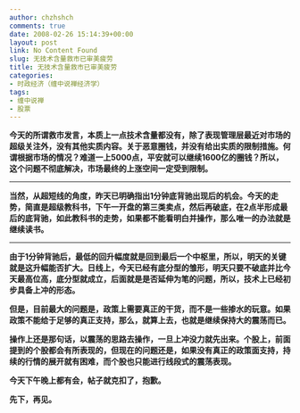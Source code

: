 ```yaml
---
author: chzhshch
comments: true
date: 2008-02-26 15:14:39+00:00
layout: post
link: No Content Found
slug: 无技术含量救市已审美疲劳
title: 无技术含量救市已审美疲劳
categories:
- 时政经济（缠中说禅经济学）
tags:
- 缠中说禅
- 股票
---
```


			

**今天的所谓救市发言，本质上一点技术含量都没有，除了表现管理层最近对市场的超级关注外，没有其他实质内容。关于恶意圈钱，并没有给出实质的限制措施。何谓根据市场的情况？难道一上5000点，平安就可以继续1600亿的圈钱？所以，这个问题不彻底解决，市场最终的上涨空间一定受到限制。**

** **

**当然，从超短线的角度，昨天已明确指出1分钟底背驰出现后的机会。今天的走势，简直是超级教科书，下午一开盘的第三类卖点，然后再破底，在2点半形成最后的底背驰，如此教科书的走势，如果都不能看明白并操作，那么唯一的办法就是继续读书。**

** **

**由于1分钟背驰后，最低的回升幅度就是回到最后一个中枢里，所以，明天的关键就是这升幅能否扩大。日线上，今天已经有底分型的雏形，明天只要不破底并比今天最高位高，底分型就成立，后面就是是否延伸为笔的问题，所以，技术上已经初步具备上冲的形态。**

**但是，目前最大的问题是，政策上需要真正的干货，而不是一些掺水的玩意。如果政策不能给于足够的真正支持，那么，就算上去，也就是继续保持大的震荡而已。**

**操作上还是那句话，以震荡的思路去操作，一旦上冲没力就先出来。个股上，前面提到的个股都会有所表现的，但现在的问题还是，如果没有真正的政策面支持，持续的行情的展开就有困难，而个股也只能进行线段式的震荡表现。**

**今天下午晚上都有会，帖子就克扣了，抱歉。**

**先下，再见。**
